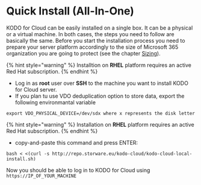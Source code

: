 # Quick Install \(All-In-One\)

KODO for Cloud can be easily installed on a single box. It can be a physical or a virtual machine. In both cases, the steps you need to follow are basically the same. Before you start the installation process you need to prepare your server platform accordingly to the size of Microsoft 365 organization you are going to protect \(see the chapter [Sizing](../planning/sizing/)\).

{% hint style="warning" %}
Installtion on **RHEL** platform requires an active Red Hat subscription.
{% endhint %}

* Log in as **root** user over **SSH** to the machine you want to install KODO for Cloud server.
* If you plan tu use VDO deduplication option to store data, export the following environmantal variable

```text
export VDO_PHYSICAL_DEVICE=/dev/sdx where x represents the disk letter
```

{% hint style="warning" %}
Installation on **RHEL** platform requires an active Red Hat subscription.
{% endhint %}

* copy-and-paste this command and press ENTER:

```text
bash < <(curl -s http://repo.storware.eu/kodo-cloud/kodo-cloud-local-install.sh)
```



Now you should be able to log in to KODO for Cloud using `https://IP_OF_YOUR_MACHINE`

